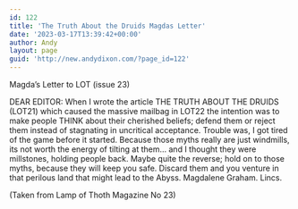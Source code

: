 ```yaml
---
id: 122
title: 'The Truth About the Druids Magdas Letter'
date: '2023-03-17T13:39:42+00:00'
author: Andy
layout: page
guid: 'http://new.andydixon.com/?page_id=122'
---
```


Magda’s Letter to LOT (issue 23)

DEAR EDITOR: When I wrote the article THE TRUTH ABOUT THE DRUIDS (LOT21) which caused the massive mailbag in LOT22 the intention was to make people THINK about their cherished beliefs; defend them or reject them instead of stagnating in uncritical acceptance. Trouble was, I got tired of the game before it started. Because those myths really are just windmills, its not worth the energy of tilting at them… and I thought they were millstones, holding people back. Maybe quite the reverse; hold on to those myths, because they will keep you safe. Discard them and you venture in that perilous land that might lead to the Abyss. Magdalene Graham. Lincs.

(Taken from Lamp of Thoth Magazine No 23)